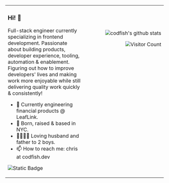 <table cellspacing="0" cellpadding="0" border="0">
<tr>
<td align="left" width="50%" valign="top">

### Hi! 👋

Full-stack engineer currently specializing in frontend development. Passionate about building products, developer experience, tooling, automation & enablement. Figuring out how to improve developers' lives and making work more enjoyable while still delivering quality work quickly & consistently!

<ul>
  <li>🌱 Currently engineering financial products @ LeafLink.</li>
  <li>🗽 Born, raised & based in NYC.</li>
  <li>👨‍👩‍👦‍👦 Loving husband and father to 2 boys.</li>
  <li>📫 How to reach me: chris at codfish.dev</li>
</ul>

![Static Badge](https://img.shields.io/badge/60%_of_the_time-works_every_time-4F8DF0)
</td>

<td align="right" valign="top">
<br><br><br>

![codfish's github stats](https://github-readme-stats.vercel.app/api?username=codfish&count_private=true&show_icons=true&theme=algolia)

![Visitor Count](https://profile-counter.glitch.me/codfish/count.svg)
</td>
</tr>
</table>

